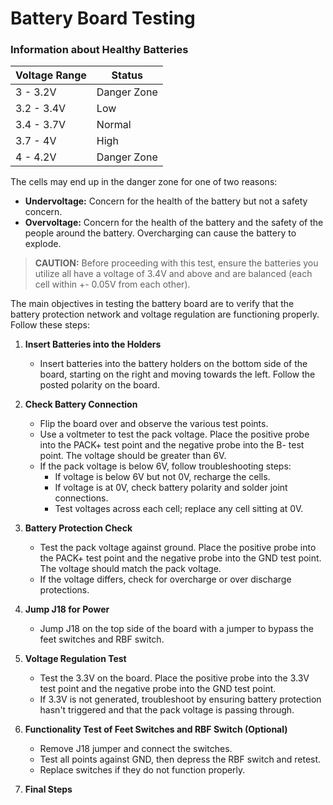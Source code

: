# Battery Board Testing

### Information about Healthy Batteries

| Voltage Range | Status      |
|---------------|-------------|
| 3 - 3.2V      | Danger Zone |
| 3.2 - 3.4V    | Low         |
| 3.4 - 3.7V    | Normal      |
| 3.7 - 4V      | High        |
| 4 - 4.2V      | Danger Zone |

The cells may end up in the danger zone for one of two reasons:
- **Undervoltage:** Concern for the health of the battery but not a safety concern.
- **Overvoltage:** Concern for the health of the battery and the safety of the people around the battery. Overcharging can cause the battery to explode.

>**CAUTION:** Before proceeding with this test, ensure the batteries you utilize all have a voltage of 3.4V and above and are balanced (each cell within +- 0.05V from each other).


The main objectives in testing the battery board are to verify that the battery protection network and voltage regulation are functioning properly. Follow these steps:

1. **Insert Batteries into the Holders**
    - Insert batteries into the battery holders on the bottom side of the board, starting on the right and moving towards the left. Follow the posted polarity on the board.

2. **Check Battery Connection**
    - Flip the board over and observe the various test points.
    - Use a voltmeter to test the pack voltage. Place the positive probe into the PACK+ test point and the negative probe into the B- test point. The voltage should be greater than 6V.
    - If the pack voltage is below 6V, follow troubleshooting steps:
        - If voltage is below 6V but not 0V, recharge the cells.
        - If voltage is at 0V, check battery polarity and solder joint connections.
        - Test voltages across each cell; replace any cell sitting at 0V.

3. **Battery Protection Check**
    - Test the pack voltage against ground. Place the positive probe into the PACK+ test point and the negative probe into the GND test point. The voltage should match the pack voltage.
    - If the voltage differs, check for overcharge or over discharge protections.

4. **Jump J18 for Power**
    - Jump J18 on the top side of the board with a jumper to bypass the feet switches and RBF switch.

5. **Voltage Regulation Test**
    - Test the 3.3V on the board. Place the positive probe into the 3.3V test point and the negative probe into the GND test point.
    - If 3.3V is not generated, troubleshoot by ensuring battery protection hasn't triggered and that the pack voltage is passing through.

6. **Functionality Test of Feet Switches and RBF Switch (Optional)**
    - Remove J18 jumper and connect the switches.
    - Test all points against GND, then depress the RBF switch and retest.
    - Replace switches if they do not function properly.

7. **Final Steps**
